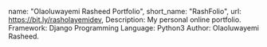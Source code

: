 name: "Olaoluwayemi Rasheed Portfolio",
short_name: "RashFolio",
url: https://bit.ly/rasholayemidev,
Description: My personal online portfolio.
Framework: Django
Programming Language: Python3
Author: Olaoluwayemi Rasheed.